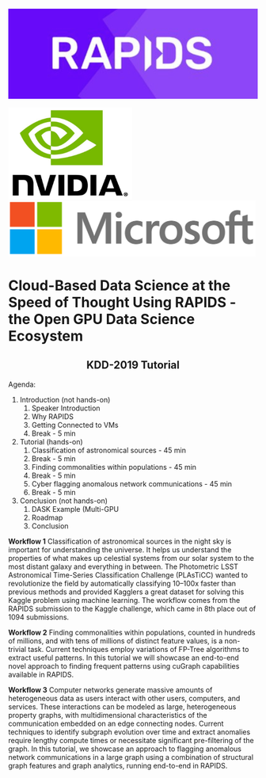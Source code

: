 

![RAPIDS](img/rapids_logo.png)



<p float="left">
  <img src="img/nvidia_logo.jpg" width="250" />
  <img src="./img/microsoft_logo.png" width="500" /> 
</p>





# Cloud-Based Data Science at the Speed of Thought Using RAPIDS - the Open GPU Data Science Ecosystem

## <center>KDD-2019 Tutorial</center>



Agenda:

1. Introduction (not hands-on) 
   1. Speaker Introduction
   2. Why RAPIDS
   3. Getting Connected to VMs 
   4. Break - 5 min
2. Tutorial (hands-on)
   1. Classification of astronomical sources - 45 min 
   2. Break - 5 min
   3. Finding commonalities within populations - 45 min
   4. Break - 5 min
   5. Cyber flagging anomalous network communications - 45 min
   6. Break - 5 min
3. Conclusion (not hands-on)
   1. DASK Example (Multi-GPU 
   2. Roadmap 
   3. Conclusion



**Workflow 1**
Classification of astronomical sources in the night sky is important for understanding the universe. It helps us understand the properties of what makes up celestial systems from our solar system to the most distant galaxy and everything in between. The Photometric LSST Astronomical Time-Series Classification Challenge (PLAsTiCC) wanted to revolutionize the field by automatically classifying 10–100x faster than previous methods and provided Kagglers a great dataset for solving this Kaggle problem using machine learning. The workflow comes from the RAPIDS submission to the Kaggle challenge, which came in 8th place out of 1094 submissions.

**Workflow 2**
Finding commonalities within populations, counted in hundreds of millions, and with tens of millions of distinct feature values, is a non-trivial task. Current techniques employ variations of FP-Tree algorithms to extract useful patterns. In this tutorial we will showcase an end-to-end novel approach to finding frequent patterns using cuGraph capabilities available in RAPIDS.

**Workflow 3**
Computer networks generate massive amounts of heterogeneous data as users interact with other users, computers, and services. These interactions can be modeled as large, heterogeneous property graphs, with multidimensional characteristics of the communication embedded on an edge connecting nodes. Current techniques to identify subgraph evolution over time and extract anomalies require lengthy compute times or necessitate significant pre-filtering of the graph. In this tutorial, we showcase an approach to flagging anomalous network communications in a large graph using a combination of structural graph features and graph analytics, running end-to-end in RAPIDS.